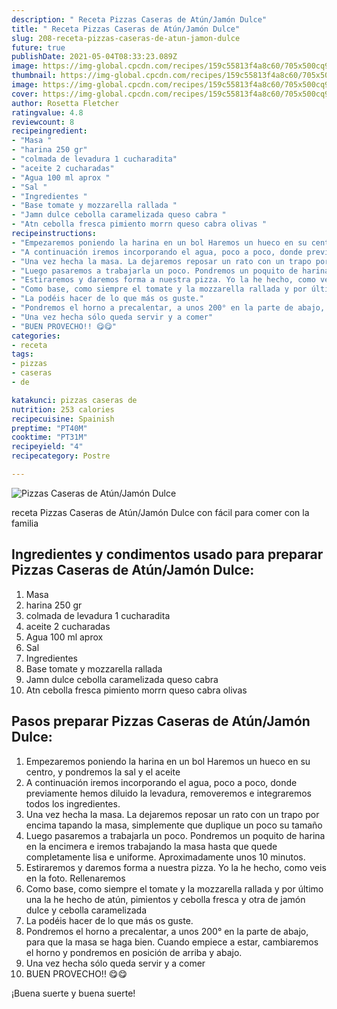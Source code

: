 ```yaml
---
description: " Receta Pizzas Caseras de Atún/Jamón Dulce"
title: " Receta Pizzas Caseras de Atún/Jamón Dulce"
slug: 208-receta-pizzas-caseras-de-atun-jamon-dulce
future: true
publishDate: 2021-05-04T08:33:23.089Z
image: https://img-global.cpcdn.com/recipes/159c55813f4a8c60/705x500cq90/pizzas-caseras-de-atunjamon-dulce-foto-principal.jpg
thumbnail: https://img-global.cpcdn.com/recipes/159c55813f4a8c60/705x500cq90/pizzas-caseras-de-atunjamon-dulce-foto-principal.jpg
image: https://img-global.cpcdn.com/recipes/159c55813f4a8c60/705x500cq90/pizzas-caseras-de-atunjamon-dulce-foto-principal.jpg
cover: https://img-global.cpcdn.com/recipes/159c55813f4a8c60/705x500cq90/pizzas-caseras-de-atunjamon-dulce-foto-principal.jpg
author: Rosetta Fletcher
ratingvalue: 4.8
reviewcount: 8
recipeingredient:
- "Masa "
- "harina 250 gr"
- "colmada de levadura 1 cucharadita"
- "aceite 2 cucharadas"
- "Agua 100 ml aprox "
- "Sal "
- "Ingredientes "
- "Base tomate y mozzarella rallada "
- "Jamn dulce cebolla caramelizada queso cabra "
- "Atn cebolla fresca pimiento morrn queso cabra olivas "
recipeinstructions:
- "Empezaremos poniendo la harina en un bol Haremos un hueco en su centro, y pondremos la sal y el aceite"
- "A continuación iremos incorporando el agua, poco a poco, donde previamente hemos diluido la levadura, removeremos e integraremos todos los ingredientes."
- "Una vez hecha la masa. La dejaremos reposar un rato con un trapo por encima tapando la masa, simplemente que duplique un poco su tamaño"
- "Luego pasaremos a trabajarla un poco. Pondremos un poquito de harina en la encimera e iremos trabajando la masa hasta que quede completamente lisa e uniforme. Aproximadamente unos 10 minutos."
- "Estiraremos y daremos forma a nuestra pizza. Yo la he hecho, como veis en la foto. Rellenaremos"
- "Como base, como siempre el tomate y la mozzarella rallada y por último una la he hecho de atún, pimientos y cebolla fresca y otra de jamón dulce y cebolla caramelizada"
- "La podéis hacer de lo que más os guste."
- "Pondremos el horno a precalentar, a unos 200° en la parte de abajo, para que la masa se haga bien. Cuando empiece a estar, cambiaremos el horno y pondremos en posición de arriba y abajo."
- "Una vez hecha sólo queda servir y a comer"
- "BUEN PROVECHO!! 😋😋"
categories:
- receta
tags:
- pizzas
- caseras
- de

katakunci: pizzas caseras de 
nutrition: 253 calories
recipecuisine: Spainish
preptime: "PT40M"
cooktime: "PT31M"
recipeyield: "4"
recipecategory: Postre

---
```



![Pizzas Caseras de Atún/Jamón Dulce](https://img-global.cpcdn.com/recipes/159c55813f4a8c60/705x500cq90/pizzas-caseras-de-atunjamon-dulce-foto-principal.jpg)

receta Pizzas Caseras de Atún/Jamón Dulce con fácil para comer con la familia

<!--inarticleads1-->

## Ingredientes y condimentos usado para preparar Pizzas Caseras de Atún/Jamón Dulce:

1. Masa 
1. harina 250 gr
1. colmada de levadura 1 cucharadita
1. aceite 2 cucharadas
1. Agua 100 ml aprox 
1. Sal 
1. Ingredientes 
1. Base tomate y mozzarella rallada 
1. Jamn dulce cebolla caramelizada queso cabra 
1. Atn cebolla fresca pimiento morrn queso cabra olivas 



<!--inarticleads2-->

## Pasos preparar Pizzas Caseras de Atún/Jamón Dulce:

1. Empezaremos poniendo la harina en un bol Haremos un hueco en su centro, y pondremos la sal y el aceite
1. A continuación iremos incorporando el agua, poco a poco, donde previamente hemos diluido la levadura, removeremos e integraremos todos los ingredientes.
1. Una vez hecha la masa. La dejaremos reposar un rato con un trapo por encima tapando la masa, simplemente que duplique un poco su tamaño
1. Luego pasaremos a trabajarla un poco. Pondremos un poquito de harina en la encimera e iremos trabajando la masa hasta que quede completamente lisa e uniforme. Aproximadamente unos 10 minutos.
1. Estiraremos y daremos forma a nuestra pizza. Yo la he hecho, como veis en la foto. Rellenaremos
1. Como base, como siempre el tomate y la mozzarella rallada y por último una la he hecho de atún, pimientos y cebolla fresca y otra de jamón dulce y cebolla caramelizada
1. La podéis hacer de lo que más os guste.
1. Pondremos el horno a precalentar, a unos 200° en la parte de abajo, para que la masa se haga bien. Cuando empiece a estar, cambiaremos el horno y pondremos en posición de arriba y abajo.
1. Una vez hecha sólo queda servir y a comer
1. BUEN PROVECHO!! 😋😋



¡Buena suerte y buena suerte!

